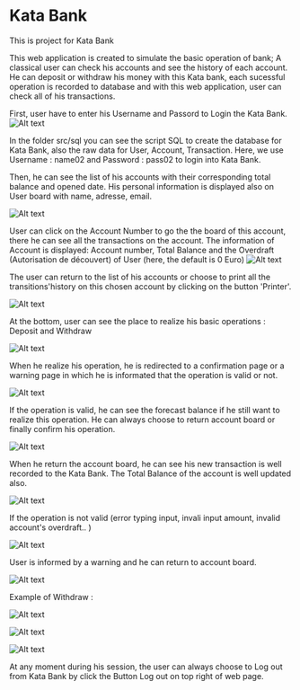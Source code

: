 # Kata Bank

This is project for Kata Bank 

This web application is created to simulate the basic operation of bank; A classical user can check his accounts and see the history of 
each account. He can deposit or withdraw his money with this Kata bank, each sucessful operation is recorded to database and with this
web application, user can check all of his transactions. 

First, user have to enter his Username and Passord to Login the Kata Bank.
![Alt text](simulation/Capture1.PNG)

In the folder src/sql you can see the script SQL to create the database for Kata Bank, also the raw data for User, Account, Transaction.
Here, we use Username : name02 and Password : pass02 to login into Kata Bank.

Then, he can see the list of his accounts with their corresponding total balance and opened date. 
His personal information is displayed also on User board with name, adresse, email.

![Alt text](simulation/Capture2.PNG)


User can click on the Account Number to go the the board of this account, there he can see all the transactions on the account.
The information of Account is displayed: Account number, Total Balance and the Overdraft (Autorisation de découvert) of User (here, the
default is 0 Euro)
![Alt text](simulation/Capture3.PNG)

The user can return to the list of his accounts or choose to print all the transitions'history on this chosen account by clicking on the
button 'Printer'.

![Alt text](simulation/Capture12.PNG)


At the bottom, user can see the place to realize his basic operations : Deposit and Withdraw


![Alt text](simulation/Capture4.PNG)



When he realize his operation, he is redirected to a confirmation page or a warning page in which he is informated that the operation is 
valid or not.

![Alt text](simulation/Capture5.PNG)

If the operation is valid, he can see the forecast balance if he still want to realize this operation. He can always choose to return 
account board or finally confirm his operation.

![Alt text](simulation/Capture5.PNG)

When he return the account board, he can see his new transaction is well recorded to the Kata Bank. The Total Balance of the account is well updated also.

![Alt text](simulation/Capture6.PNG)


If the operation is not valid (error typing input, invali input amount, invalid account's overdraft.. )

![Alt text](simulation/Capture7.PNG)

User is informed by a warning and he can return to account board.

![Alt text](simulation/Capture8.PNG)

Example of Withdraw :

![Alt text](simulation/Capture9.PNG)

![Alt text](simulation/Capture10.PNG)

![Alt text](simulation/Capture11.PNG)

At any moment during his session, the user can always choose to Log out from Kata Bank by click the Button Log out on top right of web page.

